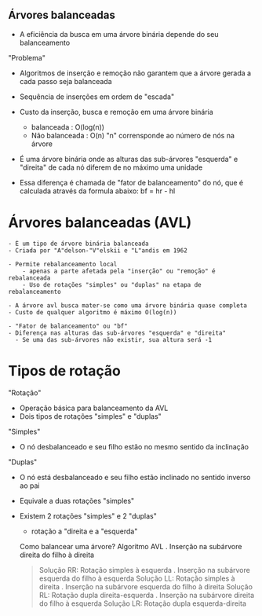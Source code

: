 ## Árvores balanceadas 
- A eficiência da busca em uma árvore binária depende do seu balanceamento

"Problema"
- Algoritmos de inserção e remoção não garantem que a árvore gerada a cada passo seja balanceada 
- Sequência de inserções em ordem de "escada"

- Custo da inserção, busca e remoção em uma árvore binária 
    - balanceada : O(log(n))
    - Não balanceada : O(n)
"n" corrensponde ao número de nós na árvore

- É uma árvore binária onde as alturas das sub-árvores "esquerda" e "direita" de cada nó diferem de no máximo uma unidade

- Essa diferença é chamada de "fator de balanceamento" do nó, que é calculada através da formula abaixo:
    bf = hr - hl

# Árvores balanceadas (AVL)

    - É um tipo de árvore binária balanceada 
    - Criada por "A"delson-"V"elskii e "L"andis em 1962

    - Permite rebalanceamento local
        - apenas a parte afetada pela "inserção" ou "remoção" é rebalanceada
        - Uso de rotações "simples" ou "duplas" na etapa de rebalanceamento

    - A árvore avl busca mater-se como uma árvore binária quase completa
    - Custo de qualquer algoritmo é máximo O(log(n))

    - "Fator de balanceamento" ou "bf" 
    - Diferença nas alturas das sub-árvores "esquerda" e "direita" 
      - Se uma das sub-árvores não existir, sua altura será -1 


# Tipos de rotação 

"Rotação"
- Operação básica para balanceamento da AVL 
- Dois tipos de rotações "simples" e "duplas"

"Simples"
- O nó desbalanceado e seu filho estão no mesmo sentido da inclinação 

"Duplas"
- O nó está desbalanceado e seu filho estão inclinado no sentido inverso ao pai
- Equivale a duas rotações "simples"

- Existem 2 rotações "simples" e 2 "duplas"
  - rotação a "direita e a "esquerda"

  Como balancear uma árvore? Algoritmo AVL
  . Inserção na subárvore direita do filho à direita
    > Solução RR: Rotação simples à esquerda
  . Inserção na subárvore esquerda do filho à esquerda
    > Solução LL: Rotação simples à direita
  . Inserção na subárvore esquerda do filho à direita
    > Solução RL: Rotação dupla direita-esquerda
  . Inserção na subárvore direita do filho à esquerda
    > Solução LR: Rotação dupla esquerda-direita
  
